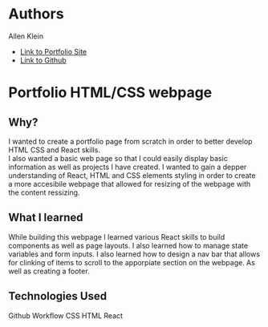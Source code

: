 
# Authors

Allen Klein

- [Link to Portfolio Site](https://allen-ek.github.io/Portfolio/)
- [Link to Github](https://github.com/allen-ek/react-portfolio)

# Portfolio HTML/CSS webpage

## Why?
I wanted to create a portfolio page from scratch in order to better develop HTML CSS and React skills.  
I also wanted a basic web page so that I could easily display basic information as well as projects I have created.
I wanted to gain a depper understanding of React, HTML and CSS elements styling in order to create a more accesibile webpage that allowed for resizing of the webpage with the content ressizing.

## What I learned
While building this webpage I learned various React skills to build components as well as page layouts. I also learned how to manage state variables and form inputs. I also learned how to design a nav bar that allows for clinking of items to scroll to the apporpiate section on the webpage.
As well as creating a footer.

## Technologies Used
Github Workflow
CSS
HTML
React
